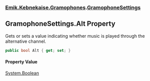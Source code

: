 ### [Emik.Kebnekaise.Gramophones](Emik.Kebnekaise.Gramophones.md 'Emik.Kebnekaise.Gramophones').[GramophoneSettings](GramophoneSettings.md 'Emik.Kebnekaise.Gramophones.GramophoneSettings')

## GramophoneSettings.Alt Property

Gets or sets a value indicating whether music is played through the alternative channel.

```csharp
public bool Alt { get; set; }
```

#### Property Value
[System.Boolean](https://docs.microsoft.com/en-us/dotnet/api/System.Boolean 'System.Boolean')